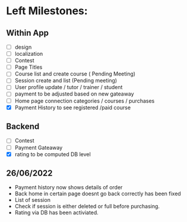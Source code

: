 # Left Milestones:
## Within App
- [ ] design
- [ ] localization
- [ ] Contest
- [ ] Page Titles
- [ ] Course list and create course ( Pending Meeting)
- [ ] Session create and list (Pending meeting)
- [ ] User profile update / tutor / trainer / student
- [ ] payment to be adjusted based on new gateaway
- [ ] Home page connection categories / courses / purchases
- [x] Payment History to see registered /paid course

## Backend
- [ ] Contest
- [ ] Payment Gateaway
- [x] rating to be computed DB level

## 26/06/2022
- Payment history now shows details of order
- Back home in certain page doesnt go back correctly has been fixed
- List of session
- Check if session is either deleted or full before purchasing.
- Rating via DB has been activiated.


